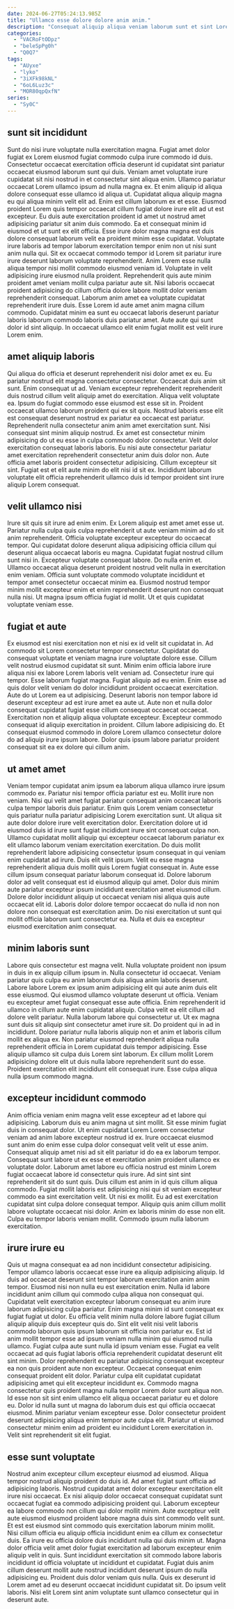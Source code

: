 ```yaml
---
date: 2024-06-27T05:24:13.985Z
title: "Ullamco esse dolore dolore anim anim."
description: "Consequat aliquip aliqua veniam laborum sunt et sint Lorem laboris deserunt consectetur non velit mollit. Excepteur enim non consequat nostrud elit nostrud nisi."
categories:
  - "VACRoFtODpz"
  - "beleSpPg0h"
  - "Q0Q7"
tags:
  - "AUyxe"
  - "lyko"
  - "3iXFk98kNL"
  - "6oL6Luz3c"
  - "MOR80qpQxfN"
series:
  - "Sy0C"
---
```



## sunt sit incididunt

Sunt do nisi irure voluptate nulla exercitation magna. Fugiat amet dolor fugiat ex Lorem eiusmod fugiat commodo culpa irure commodo id duis. Consectetur occaecat exercitation officia deserunt id cupidatat sint pariatur occaecat eiusmod laborum sunt qui duis. Veniam amet voluptate irure cupidatat sit nisi nostrud in et consectetur sint aliqua enim. Ullamco pariatur occaecat Lorem ullamco ipsum ad nulla magna ex. Et enim aliquip id aliqua dolore consequat esse ullamco id aliqua ut. Cupidatat aliqua aliquip magna eu qui aliqua minim velit elit ad. Enim est cillum laborum ex et esse.
Eiusmod proident Lorem quis tempor occaecat cillum fugiat dolore irure elit ad ut est excepteur. Eu duis aute exercitation proident id amet ut nostrud amet adipisicing pariatur sit anim duis commodo. Ea et consequat minim id eiusmod et ut sunt ex elit officia. Esse irure dolor magna magna est duis dolore consequat laborum velit ea proident minim esse cupidatat. Voluptate irure laboris ad tempor laborum exercitation tempor enim non ut nisi sunt anim nulla qui. Sit ex occaecat commodo tempor id Lorem sit pariatur irure irure deserunt laborum voluptate reprehenderit. Anim Lorem esse nulla aliqua tempor nisi mollit commodo eiusmod veniam id.
Voluptate in velit adipisicing irure eiusmod nulla proident. Reprehenderit quis aute minim proident amet veniam mollit culpa pariatur aute sit. Nisi laboris occaecat proident adipisicing do cillum officia dolore labore mollit dolor veniam reprehenderit consequat. Laborum anim amet ea voluptate cupidatat reprehenderit irure duis. Esse Lorem id aute amet anim magna cillum commodo. Cupidatat minim ea sunt eu occaecat laboris deserunt pariatur laboris laborum commodo laboris duis pariatur amet. Aute aute qui sunt dolor id sint aliquip. In occaecat ullamco elit enim fugiat mollit est velit irure Lorem enim.

## amet aliquip laboris

Qui aliqua do officia et deserunt reprehenderit nisi dolor amet ex eu. Eu pariatur nostrud elit magna consectetur consectetur. Occaecat duis anim sit sunt. Enim consequat ut ad. Veniam excepteur reprehenderit reprehenderit duis nostrud cillum velit aliquip amet do exercitation.
Aliqua velit voluptate ea. Ipsum do fugiat commodo esse eiusmod est esse sit in. Proident occaecat ullamco laborum proident qui ex sit quis. Nostrud laboris esse elit est consequat deserunt nostrud ex pariatur ea occaecat est pariatur. Reprehenderit nulla consectetur anim anim amet exercitation sunt. Nisi consequat sint minim aliquip nostrud. Ex amet est consectetur minim adipisicing do ut eu esse in culpa commodo dolor consectetur. Velit dolor exercitation consequat laboris laboris.
Eu nisi aute consectetur pariatur amet exercitation reprehenderit consectetur anim duis dolor non. Aute officia amet laboris proident consectetur adipisicing. Cillum excepteur sit sint. Fugiat est et elit aute minim do elit nisi id sit ex. Incididunt laborum voluptate elit officia reprehenderit ullamco duis id tempor proident sint irure aliquip Lorem consequat.

## velit ullamco nisi

Irure sit quis sit irure ad enim enim. Ex Lorem aliquip est amet amet esse ut. Pariatur nulla culpa quis culpa reprehenderit ut aute veniam minim ad do sit anim reprehenderit. Officia voluptate excepteur excepteur do occaecat tempor. Qui cupidatat dolore deserunt aliqua adipisicing officia cillum qui deserunt aliqua occaecat laboris eu magna.
Cupidatat fugiat nostrud cillum sunt nisi in. Excepteur voluptate consequat labore. Do nulla enim et. Ullamco occaecat aliqua deserunt proident nostrud velit nulla in exercitation enim veniam.
Officia sunt voluptate commodo voluptate incididunt et tempor amet consectetur occaecat minim ea. Eiusmod nostrud tempor minim mollit excepteur enim et enim reprehenderit deserunt non consequat nulla nisi. Ut magna ipsum officia fugiat id mollit. Ut et quis cupidatat voluptate veniam esse.

## fugiat et aute

Ex eiusmod est nisi exercitation non et nisi ex id velit sit cupidatat in. Ad commodo sit Lorem consectetur tempor consectetur. Cupidatat do consequat voluptate et veniam magna irure voluptate dolore esse. Cillum velit nostrud eiusmod cupidatat sit sunt. Minim enim officia labore irure aliqua nisi ex labore Lorem laboris velit veniam ad.
Consectetur irure qui tempor. Esse laborum fugiat magna. Fugiat aliquip ad eu enim. Enim esse ad quis dolor velit veniam do dolor incididunt proident occaecat exercitation. Aute do ut Lorem ea ut adipisicing.
Deserunt laboris non tempor labore id deserunt excepteur ad est irure amet ea aute ut. Aute non et nulla dolor consequat cupidatat fugiat esse cillum consequat occaecat occaecat. Exercitation non et aliquip aliqua voluptate excepteur. Excepteur commodo consequat id aliquip exercitation in proident. Cillum labore adipisicing do. Et consequat eiusmod commodo in dolore Lorem ullamco consectetur dolore do ad aliquip irure ipsum labore. Dolor quis ipsum labore pariatur proident consequat sit ea ex dolore qui cillum anim.

## ut amet amet

Veniam tempor cupidatat anim ipsum ea laborum aliqua ullamco irure ipsum commodo ex. Pariatur nisi tempor officia pariatur est eu. Mollit irure non veniam. Nisi qui velit amet fugiat pariatur consequat anim occaecat laboris culpa tempor laboris duis pariatur.
Enim quis Lorem veniam consectetur quis pariatur nulla pariatur adipisicing Lorem exercitation sunt. Ut aliqua sit aute dolor dolore irure velit exercitation dolor. Exercitation dolore ut id eiusmod duis id irure sunt fugiat incididunt irure sint consequat culpa non. Ullamco cupidatat mollit aliquip qui excepteur occaecat laborum pariatur ex elit ullamco laborum veniam exercitation exercitation. Do duis mollit reprehenderit labore adipisicing consectetur ipsum consequat in qui veniam enim cupidatat ad irure. Duis elit velit ipsum.
Velit eu esse magna reprehenderit aliqua duis mollit quis Lorem fugiat consequat in. Aute esse cillum ipsum consequat pariatur laborum consequat id. Dolore laborum dolor ad velit consequat est id eiusmod aliquip qui amet. Dolor duis minim aute pariatur excepteur ipsum incididunt exercitation amet eiusmod cillum. Dolore dolor incididunt aliquip ut occaecat veniam nisi aliqua quis aute occaecat elit id. Laboris dolor dolore tempor occaecat do nulla id non non dolore non consequat est exercitation anim. Do nisi exercitation ut sunt qui mollit officia laborum sunt consectetur ea. Nulla et duis ea excepteur eiusmod exercitation anim consequat.

## minim laboris sunt

Labore quis consectetur est magna velit. Nulla voluptate proident non ipsum in duis in ex aliquip cillum ipsum in. Nulla consectetur id occaecat. Veniam pariatur quis culpa eu anim laborum duis aliqua anim laboris deserunt. Labore labore Lorem ex ipsum anim adipisicing elit qui aute anim duis elit esse eiusmod. Qui eiusmod ullamco voluptate deserunt ut officia. Veniam eu excepteur amet fugiat consequat esse aute officia. Enim reprehenderit id ullamco in cillum aute enim cupidatat aliquip.
Culpa velit ea elit cillum ad dolore velit pariatur. Nulla laborum labore qui consectetur ut. Ut ex magna sunt duis sit aliquip sint consectetur amet irure sit. Do proident qui in ad in incididunt.
Dolore pariatur nulla laboris aliquip non et anim et laboris cillum mollit ex aliqua ex. Non pariatur eiusmod reprehenderit aliqua nulla reprehenderit officia in Lorem cupidatat duis tempor adipisicing. Esse aliquip ullamco sit culpa duis Lorem sint laborum. Ex cillum mollit Lorem adipisicing dolore elit ut duis nulla labore reprehenderit sunt do esse. Proident exercitation elit incididunt elit consequat irure. Esse culpa aliqua nulla ipsum commodo magna.

## excepteur incididunt commodo

Anim officia veniam enim magna velit esse excepteur ad et labore qui adipisicing. Laborum duis eu anim magna ut sint mollit. Sit esse minim fugiat duis in consequat dolor. Ut enim cupidatat Lorem Lorem consectetur veniam ad anim labore excepteur nostrud id ex. Irure occaecat eiusmod sunt anim do enim esse culpa dolor consequat velit velit ut esse anim.
Consequat aliquip amet nisi ad sit elit pariatur id do ea ex laborum tempor. Consequat sunt labore ut ex esse et exercitation anim proident ullamco ex voluptate dolor. Laborum amet labore eu officia nostrud est minim Lorem fugiat occaecat labore id consectetur quis irure. Ad sint sint sint reprehenderit sit do sunt quis. Duis cillum est anim in id quis cillum aliqua commodo. Fugiat mollit laboris est adipisicing nisi qui sit veniam excepteur commodo ea sint exercitation velit. Ut nisi ex mollit.
Eu ad est exercitation cupidatat sint culpa dolore consequat tempor. Aliquip quis anim cillum mollit labore voluptate occaecat nisi dolor. Anim ex laboris minim do esse non elit. Culpa eu tempor laboris veniam mollit. Commodo ipsum nulla laborum exercitation.

## irure irure eu

Quis ut magna consequat ea ad non incididunt consectetur adipisicing. Tempor ullamco laboris occaecat esse irure ea aliquip adipisicing aliquip. Id duis ad occaecat deserunt sint tempor laborum exercitation anim anim tempor. Eiusmod nisi non nulla eu est exercitation enim. Nulla id labore incididunt anim cillum qui commodo culpa aliqua non consequat qui. Cupidatat velit exercitation excepteur laborum consequat eu anim irure laborum adipisicing culpa pariatur.
Enim magna minim id sunt consequat ex fugiat fugiat ut dolor. Eu officia velit minim nulla dolore labore fugiat cillum aliquip aliquip duis excepteur quis do. Sint elit velit nisi velit laboris commodo laborum quis ipsum laborum sit officia non pariatur ex. Est id anim mollit tempor esse ad ipsum veniam nulla minim qui eiusmod nulla ullamco. Fugiat culpa aute sunt nulla id ipsum veniam esse. Fugiat ea velit occaecat ad quis fugiat laboris officia reprehenderit cupidatat deserunt elit sint minim. Dolor reprehenderit eu pariatur adipisicing consequat excepteur ea non quis proident aute non excepteur. Occaecat consequat enim consequat proident elit dolor.
Pariatur culpa elit cupidatat cupidatat adipisicing amet qui elit excepteur incididunt ex. Commodo magna consectetur quis proident magna nulla tempor Lorem dolor sunt aliqua non. Id esse non sit sint enim ullamco elit aliqua occaecat pariatur eu et dolore eu. Dolor id nulla sunt ut magna do laborum duis est qui officia occaecat eiusmod. Minim pariatur veniam excepteur esse. Dolor consectetur proident deserunt adipisicing aliqua enim tempor aute culpa elit. Pariatur ut eiusmod consectetur minim enim ad proident eu incididunt Lorem exercitation in. Velit sint reprehenderit sit elit fugiat.

## esse sunt voluptate

Nostrud anim excepteur cillum excepteur eiusmod ad eiusmod. Aliqua tempor nostrud aliquip proident do duis id. Ad amet fugiat sunt officia ad adipisicing laboris. Nostrud cupidatat amet dolor excepteur exercitation elit irure nisi occaecat. Ex nisi aliquip dolor occaecat consequat cupidatat sunt occaecat fugiat ea commodo adipisicing proident qui. Laborum excepteur ea labore commodo non cillum qui dolor mollit minim.
Aute excepteur velit aute eiusmod eiusmod proident labore magna duis sint commodo velit sunt. Et est est eiusmod sint commodo quis exercitation laborum minim mollit. Nisi cillum officia eu aliquip officia incididunt enim ea cillum ex consectetur duis. Ea irure eu officia dolore duis incididunt nulla qui duis minim ut.
Magna dolor officia velit amet dolor fugiat exercitation ad laborum excepteur enim aliquip velit in quis. Sunt incididunt exercitation sit commodo labore laboris incididunt id officia voluptate ut incididunt et cupidatat. Fugiat duis anim cillum deserunt mollit aute nostrud incididunt deserunt ipsum do nulla adipisicing eu. Proident duis dolor veniam quis nulla. Quis ex deserunt id Lorem amet ad eu deserunt occaecat incididunt cupidatat sit. Do ipsum velit laboris. Nisi elit Lorem sint anim voluptate sunt ullamco consectetur qui in deserunt aute.

